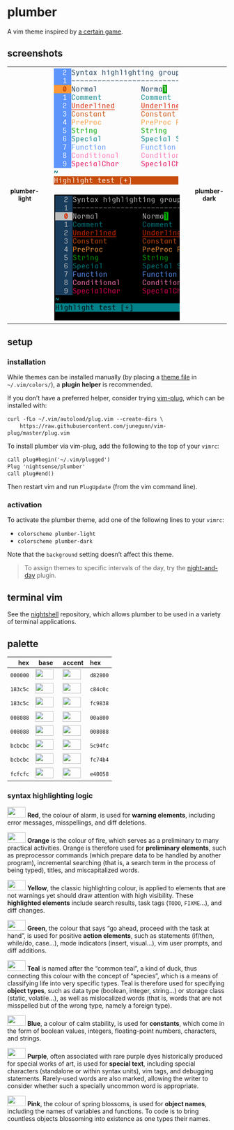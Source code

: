 <h1 id="plumber">plumber</h1>

<p>A vim theme inspired by <a href="http://ian-albert.com/games/super_mario_bros_maps/">a certain game</a>.</p>

<h2 id="screenshots">screenshots</h2>

<table>
<tr></tr><tr><td align="center"><strong>plumber-<br />light</strong></td>
<td align="center"><img src="/img/screenshot-plumber-light.png" alt="screenshot of the plumber-light vim theme" width="288" /> <img src="/img/screenshot-plumber-dark.png" alt="screenshot of the plumber-dark vim theme" width="288" /></td>
<td align="center"><strong>plumber-<br />dark</strong></td></tr>
</table>

<h2 id="setup">setup</h2>

<h3 id="installation">installation</h3>

<p>While themes can be installed manually (by placing a <a href="https://github.com/nightsense/plumber/tree/master/colors">theme file</a> in <code class="highlighter-rouge">~/.vim/colors/</code>), a <strong>plugin helper</strong> is recommended.</p>

<p>If you don’t have a preferred helper, consider trying <a href="https://github.com/junegunn/vim-plug">vim-plug</a>, which can be installed with:</p>

<div class="highlighter-rouge"><pre class="highlight"><code>curl -fLo ~/.vim/autoload/plug.vim --create-dirs \
    https://raw.githubusercontent.com/junegunn/vim-plug/master/plug.vim
</code></pre>
</div>

<p>To install plumber via vim-plug, add the following to the top of your <code class="highlighter-rouge">vimrc</code>:</p>

<div class="highlighter-rouge"><pre class="highlight"><code>call plug#begin('~/.vim/plugged')
Plug 'nightsense/plumber'
call plug#end()
</code></pre>
</div>

<p>Then restart vim and run <code class="highlighter-rouge">PlugUpdate</code> (from the vim command line).</p>

<h3 id="activation">activation</h3>

<p>To activate the plumber theme, add one of the following lines to your <code class="highlighter-rouge">vimrc</code>:</p>

<ul>
  <li><code class="highlighter-rouge">colorscheme plumber-light</code></li>
  <li><code class="highlighter-rouge">colorscheme plumber-dark</code></li>
</ul>

<p>Note that the <code class="highlighter-rouge">background</code> setting doesn’t affect this theme.</p>

<blockquote>
  <p>To assign themes to specific intervals of the day, try the <a href="https://github.com/nightsense/night-and-day">night-and-day</a> plugin.</p>
</blockquote>

<h2 id="terminal-vim">terminal vim</h2>

<p>See the <a href="https://github.com/nightsense/nightshell">nightshell</a> repository, which allows plumber to be used in a variety of terminal applications.</p>

<h2 id="palette">palette</h2>

<table>
  <thead>
    <tr>
      <th style="text-align: right">hex</th>
      <th style="text-align: center">base</th>
      <th style="text-align: center">accent</th>
      <th style="text-align: left">hex</th>
    </tr>
  </thead>
  <tbody>
    <tr>
      <td style="text-align: right"><code class="highlighter-rouge">000000</code></td>
      <td style="text-align: center"><img src="http://www.colorhexa.com/000000.png" height="24" width="42" /> </td>
      <td style="text-align: center"><img src="http://www.colorhexa.com/d82800.png" height="24" width="42" /> </td>
      <td style="text-align: left"><code class="highlighter-rouge">d82800</code></td>
    </tr>
    <tr>
      <td style="text-align: right"><code class="highlighter-rouge">183c5c</code></td>
      <td style="text-align: center"><img src="http://www.colorhexa.com/183c5c.png" height="24" width="42" /> </td>
      <td style="text-align: center"><img src="http://www.colorhexa.com/c84c0c.png" height="24" width="42" /> </td>
      <td style="text-align: left"><code class="highlighter-rouge">c84c0c</code></td>
    </tr>
    <tr>
      <td style="text-align: right"><code class="highlighter-rouge">183c5c</code></td>
      <td style="text-align: center"><img src="http://www.colorhexa.com/183c5c.png" height="24" width="42" /> </td>
      <td style="text-align: center"><img src="http://www.colorhexa.com/fc9838.png" height="24" width="42" /> </td>
      <td style="text-align: left"><code class="highlighter-rouge">fc9838</code></td>
    </tr>
    <tr>
      <td style="text-align: right"><code class="highlighter-rouge">008088</code></td>
      <td style="text-align: center"><img src="http://www.colorhexa.com/008088.png" height="24" width="42" /> </td>
      <td style="text-align: center"><img src="http://www.colorhexa.com/00a800.png" height="24" width="42" /> </td>
      <td style="text-align: left"><code class="highlighter-rouge">00a800</code></td>
    </tr>
    <tr>
      <td style="text-align: right"><code class="highlighter-rouge">008088</code></td>
      <td style="text-align: center"><img src="http://www.colorhexa.com/008088.png" height="24" width="42" /> </td>
      <td style="text-align: center"><img src="http://www.colorhexa.com/008088.png" height="24" width="42" /> </td>
      <td style="text-align: left"><code class="highlighter-rouge">008088</code></td>
    </tr>
    <tr>
      <td style="text-align: right"><code class="highlighter-rouge">bcbcbc</code></td>
      <td style="text-align: center"><img src="http://www.colorhexa.com/bcbcbc.png" height="24" width="42" /> </td>
      <td style="text-align: center"><img src="http://www.colorhexa.com/5c94fc.png" height="24" width="42" /> </td>
      <td style="text-align: left"><code class="highlighter-rouge">5c94fc</code></td>
    </tr>
    <tr>
      <td style="text-align: right"><code class="highlighter-rouge">bcbcbc</code></td>
      <td style="text-align: center"><img src="http://www.colorhexa.com/bcbcbc.png" height="24" width="42" /> </td>
      <td style="text-align: center"><img src="http://www.colorhexa.com/fc74b4.png" height="24" width="42" /> </td>
      <td style="text-align: left"><code class="highlighter-rouge">fc74b4</code></td>
    </tr>
    <tr>
      <td style="text-align: right"><code class="highlighter-rouge">fcfcfc</code></td>
      <td style="text-align: center"><img src="http://www.colorhexa.com/fcfcfc.png" height="24" width="42" /> </td>
      <td style="text-align: center"><img src="http://www.colorhexa.com/e40058.png" height="24" width="42" /> </td>
      <td style="text-align: left"><code class="highlighter-rouge">e40058</code></td>
    </tr>
  </tbody>
</table>

<h3 id="syntax-highlighting-logic">syntax highlighting logic</h3>

<p><img src="http://www.colorhexa.com/d82800.png" height="24" width="42" />
<strong>Red</strong>, the colour of alarm, is used for <strong>warning elements</strong>, including error messages, misspellings, and diff deletions.</p>

<p><img src="http://www.colorhexa.com/c84c0c.png" height="24" width="42" />
<strong>Orange</strong> is the colour of fire, which serves as a preliminary to many practical activities. Orange is therefore used for <strong>preliminary elements</strong>, such as preprocessor commands (which prepare data to be handled by another program), incremental searching (that is, a search term in the process of being typed), titles, and miscapitalized words.</p>

<p><img src="http://www.colorhexa.com/fc9838.png" height="24" width="42" />
<strong>Yellow</strong>, the classic highlighting colour, is applied to elements that are not warnings yet should draw attention with high visibility. These <strong>highlighted elements</strong> include search results, task tags (<code class="highlighter-rouge">TODO</code>, <code class="highlighter-rouge">FIXME</code>…), and diff changes.</p>

<p><img src="http://www.colorhexa.com/00a800.png" height="24" width="42" />
<strong>Green</strong>, the colour that says “go ahead, proceed with the task at hand”, is used for positive <strong>action elements</strong>, such as statements (if/then, while/do, case…), mode indicators (insert, visual…), vim user prompts, and diff additions.</p>

<p><img src="http://www.colorhexa.com/008088.png" height="24" width="42" />
<strong>Teal</strong> is named after the “common teal”, a kind of duck, thus connecting this colour with the concept of “species”, which is a means of classifying life into very specific types. Teal is therefore used for specifying <strong>object types</strong>, such as data type (boolean, integer, string…) or storage class (static, volatile…), as well as mislocalized words (that is, words that are not misspelled but of the wrong type, namely a foreign type).</p>

<p><img src="http://www.colorhexa.com/5c94fc.png" height="24" width="42" />
<strong>Blue</strong>, a colour of calm stability, is used for <strong>constants</strong>, which come in the form of boolean values, integers, floating-point numbers, characters, and strings.</p>

<p><img src="http://www.colorhexa.com/fc74b4.png" height="24" width="42" />
<strong>Purple</strong>, often associated with rare purple dyes historically produced for special works of art, is used for <strong>special text</strong>, including special characters (standalone or within syntax units), vim tags, and debugging statements. Rarely-used words are also marked, allowing the writer to consider whether such a specially uncommon word is appropriate.</p>

<p><img src="http://www.colorhexa.com/e40058.png" height="24" width="42" />
<strong>Pink</strong>, the colour of spring blossoms, is used for <strong>object names</strong>, including the names of variables and functions. To code is to bring countless objects blossoming into existence as one types their names.</p>
